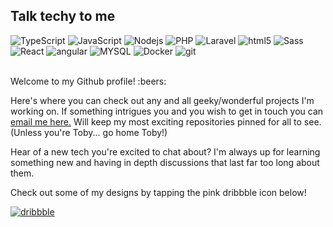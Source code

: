 <h2 style="font-size: 1.5em; font-weight: medium">Talk techy to me</h2>

<div style="flex" />
  <img alt="TypeScript" src="https://img.shields.io/badge/-TypeScript-007ACC?style=flat-square&logo=typescript&logoColor=white" />
  <img alt="JavaScript" src="https://img.shields.io/badge/-JavaScript-ebc000?style=flat-square&logo=javascript&logoColor=black" />
  <img alt="Nodejs" src="https://img.shields.io/badge/-Nodejs-43853d?style=flat-square&logo=Node.js&logoColor=white" />
  <img alt="PHP" src="https://img.shields.io/badge/-PHP-8892bf?style=flat-square&logo=php&logoColor=white" />
  <img alt="Laravel" src="https://img.shields.io/badge/-Laravel-222222?style=flat-square&logo=laravel&logoColor=white" />
  <img alt="html5" src="https://img.shields.io/badge/-HTML5-E34F26?style=flat-square&logo=html5&logoColor=white" />
  <img alt="Sass" src="https://img.shields.io/badge/-Sass-CC6699?style=flat-square&logo=sass&logoColor=white" />
  <img alt="React" src="https://img.shields.io/badge/-React-45b8d8?style=flat-square&logo=react&logoColor=white" />
  <img alt="angular" src="https://img.shields.io/badge/-Angular-DD0031?style=flat-square&logo=angular&logoColor=white" />
  <img alt="MYSQL" src="https://img.shields.io/badge/-MYSQL-00758f?style=flat-square&logo=mysql&logoColor=white" />
  <img alt="Docker" src="https://img.shields.io/badge/-Docker-46a2f1?style=flat-square&logo=docker&logoColor=white" />
  <img alt="git" src="https://img.shields.io/badge/-Git-eeeeee?style=flat-square&logo=git&logoColor=000000" />
</div>

<br>
<p>Welcome to my Github profile! :beers:</p>
<p>Here's where you can check out any and all geeky/wonderful projects I'm working on. If something intrigues you and you wish to get in touch you can <a href="mailto:maxcasmith@gmail.com">email me here.</a> Will keep my most exciting repositories pinned for all to see. (Unless you're Toby... go home Toby!)</p>
<p>Hear of a new tech you're excited to chat about? I'm always up for learning something new and having in depth discussions that last far too long about them.</p>

<p>Check out some of my designs by tapping the pink dribbble icon below!</p>
<a href="https://dribbble.com/maxcasmith" ><img alt="dribbble" src="https://img.shields.io/badge/-Dribbble-ea4c89?style=flat-square&logo=dribbble&logoColor=white" /></a>
